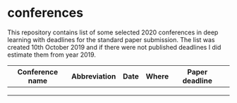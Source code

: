 # conferences
This repository contains list of some selected 2020 conferences in deep learning with deadlines for the standard paper submission. The list was created 10th October 2019 and if there were not published deadlines I did estimate them from year 2019.

|   Conference name	|   Abbreviation	|   Date	|  Where 	|  Paper deadline 	|   	|
|---	|---	|---	|---	|---	|---	|
|   	|    	|  	|   	|   	|   	|
|   	|    	|  	|   	|   	|   	|
|   	|   	|  	|   	|   	|   	|
